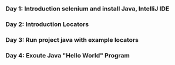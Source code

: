 ### Day 1: Introduction selenium and install Java, IntelliJ IDE
### Day 2: Introduction Locators
### Day 3: Run project java with example locators
### Day 4: Excute Java "Hello World" Program 
